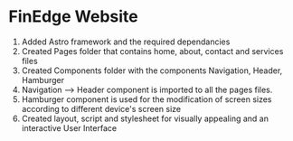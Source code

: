# FinEdge Website
1. Added Astro framework and the required dependancies
2. Created Pages folder that contains home, about, contact and services files
3. Created Components folder with the components Navigation, Header, Hamburger
4. Navigation --> Header component is imported to all the pages files.
5. Hamburger component is used for the modification of screen sizes according to different device's screen size
6. Created layout, script and stylesheet for visually appealing and an interactive User Interface


